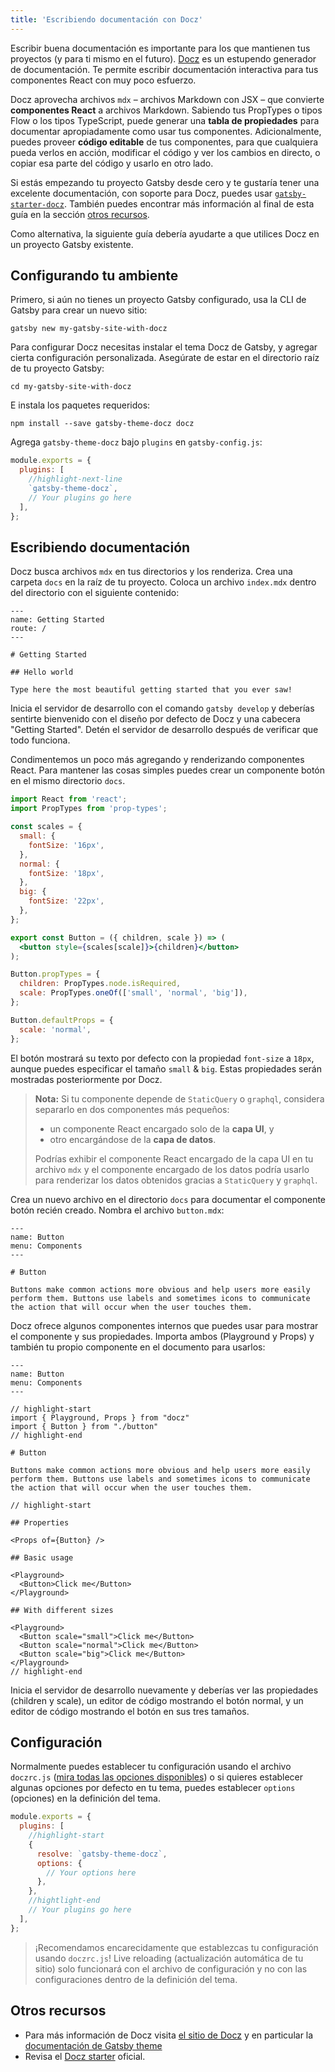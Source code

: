 ```yaml
---
title: 'Escribiendo documentación con Docz'
---
```


Escribir buena documentación es importante para los que mantienen tus proyectos (y para ti mismo en el futuro). [Docz](https://www.docz.site) es un estupendo generador de documentación. Te permite escribir documentación interactiva para tus componentes React con muy poco esfuerzo.

Docz aprovecha archivos `mdx` – archivos Markdown con JSX – que convierte **componentes React** a archivos Markdown. Sabiendo tus PropTypes o tipos Flow o los tipos TypeScript, puede generar una **tabla de propiedades** para documentar apropiadamente como usar tus componentes. Adicionalmente, puedes proveer **código editable** de tus componentes, para que cualquiera pueda verlos en acción, modificar el código y ver los cambios en directo, o copiar esa parte del código y usarlo en otro lado.

Si estás empezando tu proyecto Gatsby desde cero y te gustaría tener una excelente documentación, con soporte para Docz, puedes usar [`gatsby-starter-docz`](https://github.com/pedronauck/gatsby-starter-docz). También puedes encontrar más información al final de esta guía en la sección [otros recursos](#other-resources).

Como alternativa, la siguiente guía debería ayudarte a que utilices Docz en un proyecto Gatsby existente.

## Configurando tu ambiente

Primero, si aún no tienes un proyecto Gatsby configurado, usa la CLI de Gatsby para crear un nuevo sitio:

```shell
gatsby new my-gatsby-site-with-docz
```

Para configurar Docz necesitas instalar el tema Docz de Gatsby, y agregar cierta configuración personalizada. Asegúrate de estar en el directorio raíz de tu proyecto Gatsby:

```shell
cd my-gatsby-site-with-docz
```

E instala los paquetes requeridos:

```shell
npm install --save gatsby-theme-docz docz
```

Agrega `gatsby-theme-docz` bajo `plugins` en `gatsby-config.js`:

```js:title=gatsby-config.js
module.exports = {
  plugins: [
    //highlight-next-line
    `gatsby-theme-docz`,
    // Your plugins go here
  ],
};
```

## Escribiendo documentación

Docz busca archivos `mdx` en tus directorios y los renderiza. Crea una carpeta `docs` en la raíz de tu proyecto. Coloca un archivo `index.mdx` dentro del directorio con el siguiente contenido:

```mdx:title=docs/index.mdx
---
name: Getting Started
route: /
---

# Getting Started

## Hello world

Type here the most beautiful getting started that you ever saw!
```

Inicia el servidor de desarrollo con el comando `gatsby develop` y deberías sentirte bienvenido con el diseño por defecto de Docz y una cabecera "Getting Started". Detén el servidor de desarrollo después de verificar que todo funciona.

Condimentemos un poco más agregando y renderizando componentes React. Para mantener las cosas simples puedes crear un componente botón en el mismo directorio `docs`.

```jsx:title=docs/button.jsx
import React from 'react';
import PropTypes from 'prop-types';

const scales = {
  small: {
    fontSize: '16px',
  },
  normal: {
    fontSize: '18px',
  },
  big: {
    fontSize: '22px',
  },
};

export const Button = ({ children, scale }) => (
  <button style={scales[scale]}>{children}</button>
);

Button.propTypes = {
  children: PropTypes.node.isRequired,
  scale: PropTypes.oneOf(['small', 'normal', 'big']),
};

Button.defaultProps = {
  scale: 'normal',
};
```

El botón mostrará su texto por defecto con la propiedad `font-size` a `18px`, aunque puedes especificar el tamaño `small` & `big`. Estas propiedades serán mostradas posteriormente por Docz.

> **Nota:** Si tu componente depende de `StaticQuery` o `graphql`, considera separarlo en dos componentes más pequeños:
>
> - un componente React encargado solo de la **capa UI**, y
> - otro encargándose de la **capa de datos**.
>
> Podrías exhibir el componente React encargado de la capa UI en tu archivo `mdx` y el componente encargado de los datos podría usarlo para renderizar los datos obtenidos gracias a `StaticQuery` y `graphql`.

Crea un nuevo archivo en el directorio `docs` para documentar el componente botón recién creado. Nombra el archivo `button.mdx`:

```mdx:title=docs/button.mdx
---
name: Button
menu: Components
---

# Button

Buttons make common actions more obvious and help users more easily perform them. Buttons use labels and sometimes icons to communicate the action that will occur when the user touches them.
```

Docz ofrece algunos componentes internos que puedes usar para mostrar el componente y sus propiedades. Importa ambos (Playground y Props) y también tu propio componente en el documento para usarlos:

```mdx:title=docs/button.mdx
---
name: Button
menu: Components
---

// highlight-start
import { Playground, Props } from "docz"
import { Button } from "./button"
// highlight-end

# Button

Buttons make common actions more obvious and help users more easily perform them. Buttons use labels and sometimes icons to communicate the action that will occur when the user touches them.

// highlight-start

## Properties

<Props of={Button} />

## Basic usage

<Playground>
  <Button>Click me</Button>
</Playground>

## With different sizes

<Playground>
  <Button scale="small">Click me</Button>
  <Button scale="normal">Click me</Button>
  <Button scale="big">Click me</Button>
</Playground>
// highlight-end
```

Inicia el servidor de desarrollo nuevamente y deberías ver las propiedades (children y scale), un editor de código mostrando el botón normal, y un editor de código mostrando el botón en sus tres tamaños.

## Configuración

Normalmente puedes establecer tu configuración usando el archivo `doczrc.js` ([mira todas las opciones disponibles](https://www.docz.site/docs/project-configuration)) o si quieres establecer algunas opciones por defecto en tu tema, puedes establecer `options` (opciones) en la definición del tema.

```js:title=gatsby-config.js
module.exports = {
  plugins: [
    //highlight-start
    {
      resolve: `gatsby-theme-docz`,
      options: {
        // Your options here
      },
    },
    //hightlight-end
    // Your plugins go here
  ],
};
```

> ¡Recomendamos encarecidamente que establezcas tu configuración usando `doczrc.js`! Live reloading (actualización automática de tu sitio) solo funcionará con el archivo de configuración y no con las configuraciones dentro de la definición del tema.

## Otros recursos

- Para más información de Docz visita [el sitio de Docz](https://docz.site/) y en particular la [documentación de Gatsby theme](https://www.docz.site/docs/gatsby-theme)
- Revisa el [Docz starter](https://github.com/pedronauck/gatsby-starter-docz) oficial.
